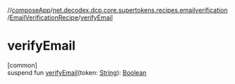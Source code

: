 //[composeApp](../../../index.md)/[net.decodex.dcp.core.supertokens.recipes.emailverification](../index.md)/[EmailVerificationRecipe](index.md)/[verifyEmail](verify-email.md)

# verifyEmail

[common]\
suspend fun [verifyEmail](verify-email.md)(token: [String](https://kotlinlang.org/api/latest/jvm/stdlib/kotlin/-string/index.html)): [Boolean](https://kotlinlang.org/api/latest/jvm/stdlib/kotlin/-boolean/index.html)
